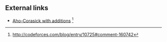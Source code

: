 ## External links
- [Aho-Corasick with additions](http://codeforces.com/blog/entry/10725) [^1]

[^1]: <http://codeforces.com/blog/entry/10725#comment-160742>